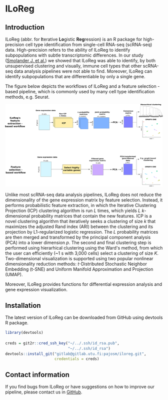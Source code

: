 # ILoReg

## Introduction

ILoReg (abbr. for **I**terative **Lo**gistic **Reg**ression) is an R package for high-precision cell type identification from single-cell RNA-seq (scRNA-seq) data. 
High-precision refers to the ability of ILoReg to identify subpopulations with subtle transcriptomic differences. 
In our study ([Smolander J. et al.](https://gitlab.utu.fi/pajosm/iloreg)) we showed that ILoReg was able to identify, by both unsupervised clustering and visually, 
immune cell types that other scRNA-seq data analysis pipelines were not able to find. 
Moreover, ILoReg can identify subpopulations that are differentiable by only a single gene.

The figure below depicts the workflows of ILoReg and a feature selection -based pipeline, which is commonly used by many cell type identification methods, e.g. Seurat.

![*Figure: Analysis workflows of ILoReg and a feature-selection based approach*](vignettes/figure.png)


Unlike most scRNA-seq data analysis pipelines, ILoReg does not reduce the dimensionality of the gene expression matrix by feature selection. 
Instead, it performs probabilistic feature extraction, in which the Iterative Clustering Projection (ICP) clustering algorithm is run *L* times, which yields 
*L* *k*-dimensional probability matrices that contain the new features. ICP is a novel clustering algorithm that iteratively seeks a clustering of size *k* 
that maximizes the adjusted Rand index (ARI) between the clustering and its projection by L1-regularized logistic regression. 
The *L* probability matrices are then merged and transformed by the principal component analysis (PCA) into a lower dimension *p*. 
The second and final clustering step is performed using hierarhical clustering using the Ward's method, from which the user can efficiently (~1 s with 3,000 cells) 
select a clustering of size *K*. Two-dimensional visualization is supported using two popular nonlinear dimensionality reduction methods: 
*t*-Distributed Stochastic Neighbor Embedding (t-SNE) and Uniform Manifold Approximation and Projection (UMAP).

Moreover, ILoReg provides functions for differential expression analysis and gene expression visualization.

## Installation

The latest version of ILoReg can be downloaded from GitHub using devtools R package.

```R
library(devtools)

creds = git2r::cred_ssh_key("~/../.ssh/id_rsa.pub",
                            "~/../.ssh/id_rsa")
devtools::install_git("gitlab@gitlab.utu.fi:pajosm/iloreg.git",
                      credentials = creds)

```

## Contact information

If you find bugs from ILoReg or have suggestions on how to improve our pipeline, please contact us in [GitHub](https://gitlab.utu.fi/pajosm/iloreg). 

